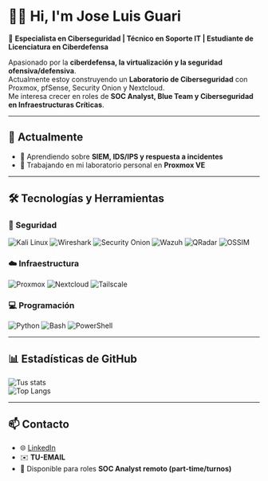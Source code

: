 # 👨‍💻 Hi, I'm Jose Luis Guari  

🎯 **Especialista en Ciberseguridad | Técnico en Soporte IT | Estudiante de Licenciatura en Ciberdefensa**  

Apasionado por la **ciberdefensa, la virtualización y la seguridad ofensiva/defensiva**.  
Actualmente estoy construyendo un **Laboratorio de Ciberseguridad** con Proxmox, pfSense, Security Onion y Nextcloud.  
Me interesa crecer en roles de **SOC Analyst, Blue Team y Ciberseguridad en Infraestructuras Críticas**.  

---

## 🚀 Actualmente
- 🌱 Aprendiendo sobre **SIEM, IDS/IPS y respuesta a incidentes**  
- 🔭 Trabajando en mi laboratorio personal en **Proxmox VE**   

---

## 🛠️ Tecnologías y Herramientas

### 🔐 Seguridad
![Kali Linux](https://img.shields.io/badge/Kali_Linux-557C94?style=for-the-badge&logo=kalilinux&logoColor=white)
![Wireshark](https://img.shields.io/badge/Wireshark-1679A7?style=for-the-badge&logo=wireshark&logoColor=white)
![Security Onion](https://img.shields.io/badge/Security_Onion-0E83CD?style=for-the-badge)
![Wazuh](https://img.shields.io/badge/Wazuh-0050C5?style=for-the-badge&logo=wazuh&logoColor=white)
![QRadar](https://img.shields.io/badge/IBM_QRadar-052FAD?style=for-the-badge&logo=ibm&logoColor=white)
![OSSIM](https://img.shields.io/badge/OSSIM-73BA25?style=for-the-badge)

### ☁️ Infraestructura
![Proxmox](https://img.shields.io/badge/Proxmox-E57000?style=for-the-badge&logo=proxmox&logoColor=white)
![Nextcloud](https://img.shields.io/badge/Nextcloud-0082C9?style=for-the-badge&logo=nextcloud&logoColor=white)
![Tailscale](https://img.shields.io/badge/Tailscale-231F20?style=for-the-badge&logo=tailscale&logoColor=white)


### 💻 Programación
![Python](https://img.shields.io/badge/Python-3776AB?style=for-the-badge&logo=python&logoColor=white)
![Bash](https://img.shields.io/badge/Bash-4EAA25?style=for-the-badge&logo=gnubash&logoColor=white)
![PowerShell](https://img.shields.io/badge/PowerShell-5391FE?style=for-the-badge&logo=powershell&logoColor=white)

---

## 📊 Estadísticas de GitHub
![Tus stats](https://github-readme-stats.vercel.app/api?username=jguari04&show_icons=true&theme=radical)  
![Top Langs](https://github-readme-stats.vercel.app/api/top-langs/?username=jguari04&layout=compact&theme=radical)  

---

## 📫 Contacto
- 🌐 [LinkedIn](https://www.linkedin.com/in/jose-luis-alberto-guari-9b01b01b0)  
- ✉️ **TU-EMAIL**  
- 🚀 Disponible para roles **SOC Analyst remoto (part-time/turnos)**  
